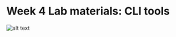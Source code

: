 # Week 4 Lab materials: CLI tools
![alt text](https://github.com/khumoyun-eddie/Smart-Mobility/blob/main/week-4-1.png?raw=true)

